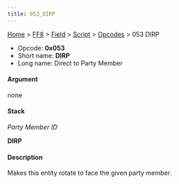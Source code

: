 ```yaml
---
title: 053_DIRP
---
```


[Home](../../../../Main_Page.md) > [FF8](../../../../FF8.md) > [Field](../../../Field.md) > [Script](../../Script.md) > [Opcodes](../Opcodes.md) > 053 DIRP

-   Opcode: **0x053**
-   Short name: **DIRP**
-   Long name: Direct to Party Member

#### Argument

none

#### Stack

  
*Party Member ID*

**DIRP**

#### Description

Makes this entity rotate to face the given party member.
